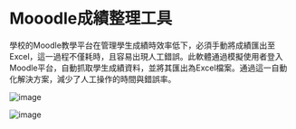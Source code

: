 # Mooodle成績整理工具 

  學校的Moodle教學平台在管理學生成績時效率低下，必須手動將成績匯出至
Excel，這一過程不僅耗時，且容易出現人工錯誤。此軟體通過模擬使用者登入
Moodle平台，自動抓取學生成績資料，並將其匯出為Excel檔案。通過這一自動
化解決方案，減少了人工操作的時間與錯誤率。 

![image](https://github.com/user-attachments/assets/e1a3fa69-9032-42c8-be80-01684e5dd288)

![image](https://github.com/user-attachments/assets/4eb27afe-60bc-4ea4-b9ac-7978d7f23634)

